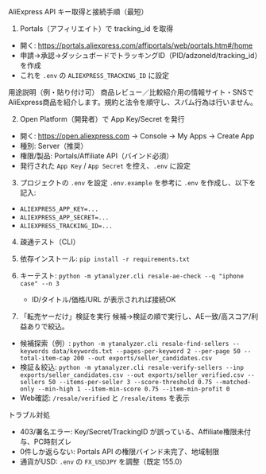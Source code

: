 AliExpress API キー取得と接続手順（最短）

1) Portals（アフィリエイト）で tracking_id を取得
- 開く: https://portals.aliexpress.com/affiportals/web/portals.htm#/home
- 申請→承認→ダッシュボードでトラッキングID（PID/adzoneId/tracking_id）を作成
- これを `.env` の `ALIEXPRESS_TRACKING_ID` に設定

用途説明（例・貼り付け可）
商品レビュー／比較紹介用の情報サイト・SNSでAliExpress商品を紹介します。規約と法令を順守し、スパム行為は行いません。

2) Open Platform（開発者）で App Key/Secret を発行
- 開く: https://open.aliexpress.com → Console → My Apps → Create App
- 種別: Server（推奨）
- 権限/製品: Portals/Affiliate API（バインド必須）
- 発行された `App Key` / `App Secret` を控え、`.env` に設定

3) プロジェクトの `.env` を設定
`.env.example` を参考に `.env` を作成し、以下を記入:
- `ALIEXPRESS_APP_KEY=...`
- `ALIEXPRESS_APP_SECRET=...`
- `ALIEXPRESS_TRACKING_ID=...`

4) 疎通テスト（CLI）
1) 依存インストール: `pip install -r requirements.txt`
2) キーテスト: `python -m ytanalyzer.cli resale-ae-check --q "iphone case" --n 3`
   - ID/タイトル/価格/URL が表示されれば接続OK

5) 「転売ヤーだけ」検証を実行
候補→検証の順で実行し、AE一致/高スコア/利益ありで絞込。
- 候補探索（例）: `python -m ytanalyzer.cli resale-find-sellers --keywords data/keywords.txt --pages-per-keyword 2 --per-page 50 --total-item-cap 200 --out exports/seller_candidates.csv`
- 検証＆絞込: `python -m ytanalyzer.cli resale-verify-sellers --inp exports/seller_candidates.csv --out exports/seller_verified.csv --sellers 50 --items-per-seller 3 --score-threshold 0.75 --matched-only --min-high 1 --item-min-score 0.75 --item-min-profit 0`
- Web確認: `/resale/verified` と `/resale/items` を表示

トラブル対処
- 403/署名エラー: Key/Secret/TrackingID が誤っている、Affiliate権限未付与、PC時刻ズレ
- 0件しか返らない: Portals API の権限バインド未完了、地域制限
- 通貨がUSD: `.env` の `FX_USDJPY` を調整（既定 155.0）
